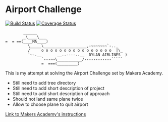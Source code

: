 Airport Challenge
=================

[![Build Status](https://travis-ci.org/makersacademy/airport_challenge.svg?branch=master)](https://travis-ci.org/makersacademy/airport_challenge) [![Coverage Status](https://coveralls.io/repos/github/dylanrhodius/airport_challenge/badge.svg?branch=master)](https://coveralls.io/github/dylanrhodius/airport_challenge?branch=master)

```
        ______
        _\____\___
=  = ==(____MA____)
          \_____\___________________,-~~~~~~~`-.._
          /     o o o o o o o o o o o o o o o o  |\_
          `~-.__       __..----..__  DYLAN AIRLINES  )
                `---~~\___________/------------`````
                =  ===(_________)

```

This is my attempt at solving the Airport Challenge set by Makers Academy.

* Still need to add tree directory
* Still need to add short description of project
* Still need to add short description of approach
* Should not land same plane twice
* Allow to choose plane to quit airport


[Link to Makers Academy's instructions](https://github.com/dylanrhodius/airport_challenge/blob/master/MA_Instructions.md)
